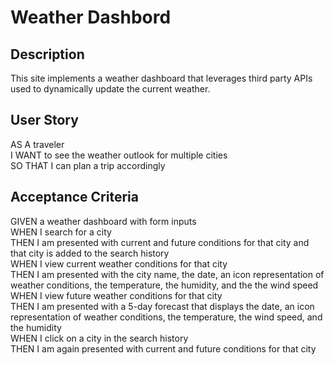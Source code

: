 # Weather Dashbord

## Description
This site implements a weather dashboard that leverages third party APIs used to dynamically update the current weather.

## User Story
AS A traveler  
I WANT to see the weather outlook for multiple cities  
SO THAT I can plan a trip accordingly  

## Acceptance Criteria
GIVEN a weather dashboard with form inputs  
WHEN I search for a city  
THEN I am presented with current and future conditions for that city and that city is added to the search history  
WHEN I view current weather conditions for that city  
THEN I am presented with the city name, the date, an icon representation of weather conditions, the temperature, the   humidity, and the the wind speed  
WHEN I view future weather conditions for that city  
THEN I am presented with a 5-day forecast that displays the date, an icon representation of weather conditions, the   temperature, the wind speed, and the humidity  
WHEN I click on a city in the search history  
THEN I am again presented with current and future conditions for that city  
